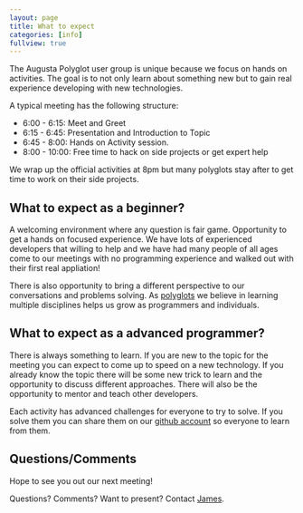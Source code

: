 ```yaml
---
layout: page
title: What to expect
categories: [info]
fullview: true
---
```



The Augusta Polyglot user group is unique because we focus on hands on activities.  The goal is to not only learn about something new but to gain real experience developing with new technologies.

A typical meeting has the following structure:

* 6:00 - 6:15: Meet and Greet
* 6:15 - 6:45: Presentation and Introduction to Topic
* 6:45 - 8:00: Hands on Activity session.
* 8:00 - 10:00: Free time to hack on side projects or get expert help

We wrap up the official activities at 8pm but many polyglots stay after to get time to work on their side projects.

## What to expect as a beginner?
A welcoming environment where any question is fair game.  Opportunity to get a hands on focused experience.  We have lots of experienced developers that willing to help and we have had many people of all ages come to our meetings with no programming experience and walked out with their first real appliation!

There is also opportunity to bring a different perspective to our conversations and problems solving.  As [polyglots](http://augusta-polyglot.github.io/about.html) we believe in learning multiple disciplines helps us grow as programmers and individuals.

## What to expect as a advanced programmer?
There is always something to learn.  If you are new to the topic for the meeting you can expect to come up to speed on a new technology. If you already know the topic there will be some new trick to learn and the opportunity to discuss different approaches.  There will also be the opportunity to mentor and teach other developers.

Each activity has advanced challenges for everyone to try to solve.  If you solve them you can share them on our [github account](https://github.com/Augusta-Polyglot) so everyone to learn from them.

## Questions/Comments
Hope to see you out our next meeting!

Questions? Comments? Want to present?  Contact [James](mailto:jsturtevant@gmail.com).
